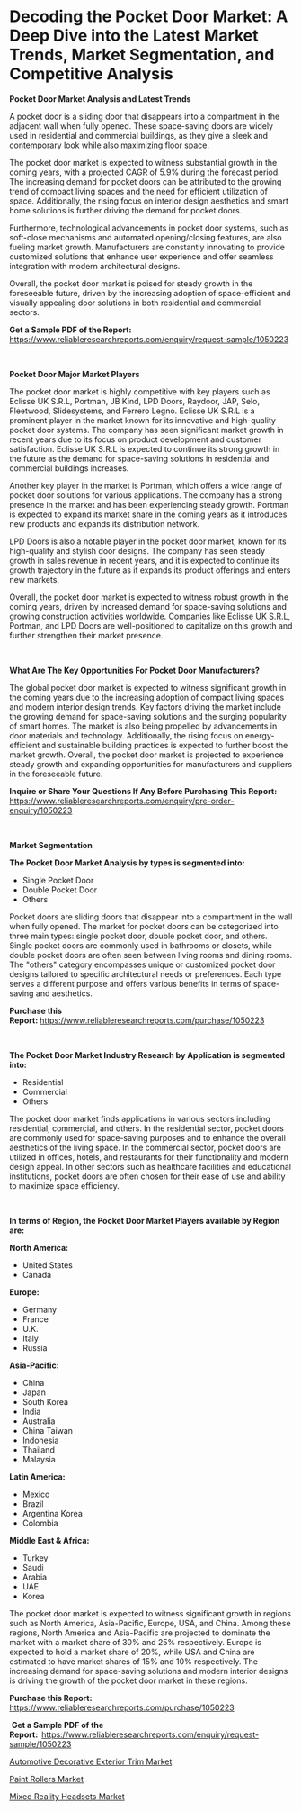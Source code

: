 <p><h1>Decoding the Pocket Door Market: A Deep Dive into the Latest Market Trends, Market Segmentation, and Competitive Analysis</h1></p><p><strong>Pocket Door Market Analysis and Latest Trends</strong></p>
<p><p>A pocket door is a sliding door that disappears into a compartment in the adjacent wall when fully opened. These space-saving doors are widely used in residential and commercial buildings, as they give a sleek and contemporary look while also maximizing floor space.</p><p>The pocket door market is expected to witness substantial growth in the coming years, with a projected CAGR of 5.9% during the forecast period. The increasing demand for pocket doors can be attributed to the growing trend of compact living spaces and the need for efficient utilization of space. Additionally, the rising focus on interior design aesthetics and smart home solutions is further driving the demand for pocket doors.</p><p>Furthermore, technological advancements in pocket door systems, such as soft-close mechanisms and automated opening/closing features, are also fueling market growth. Manufacturers are constantly innovating to provide customized solutions that enhance user experience and offer seamless integration with modern architectural designs.</p><p>Overall, the pocket door market is poised for steady growth in the foreseeable future, driven by the increasing adoption of space-efficient and visually appealing door solutions in both residential and commercial sectors.</p></p>
<p><strong>Get a Sample PDF of the Report:&nbsp;</strong> <a href="https://www.reliableresearchreports.com/enquiry/request-sample/1050223">https://www.reliableresearchreports.com/enquiry/request-sample/1050223</a></p>
<p>&nbsp;</p>
<p><strong>Pocket Door Major Market Players</strong></p>
<p><p>The pocket door market is highly competitive with key players such as Eclisse UK S.R.L, Portman, JB Kind, LPD Doors, Raydoor, JAP, Selo, Fleetwood, Slidesystems, and Ferrero Legno. Eclisse UK S.R.L is a prominent player in the market known for its innovative and high-quality pocket door systems. The company has seen significant market growth in recent years due to its focus on product development and customer satisfaction. Eclisse UK S.R.L is expected to continue its strong growth in the future as the demand for space-saving solutions in residential and commercial buildings increases.</p><p>Another key player in the market is Portman, which offers a wide range of pocket door solutions for various applications. The company has a strong presence in the market and has been experiencing steady growth. Portman is expected to expand its market share in the coming years as it introduces new products and expands its distribution network.</p><p>LPD Doors is also a notable player in the pocket door market, known for its high-quality and stylish door designs. The company has seen steady growth in sales revenue in recent years, and it is expected to continue its growth trajectory in the future as it expands its product offerings and enters new markets.</p><p>Overall, the pocket door market is expected to witness robust growth in the coming years, driven by increased demand for space-saving solutions and growing construction activities worldwide. Companies like Eclisse UK S.R.L, Portman, and LPD Doors are well-positioned to capitalize on this growth and further strengthen their market presence.</p></p>
<p>&nbsp;</p>
<p><strong>What Are The Key Opportunities For Pocket Door Manufacturers?</strong></p>
<p><p>The global pocket door market is expected to witness significant growth in the coming years due to the increasing adoption of compact living spaces and modern interior design trends. Key factors driving the market include the growing demand for space-saving solutions and the surging popularity of smart homes. The market is also being propelled by advancements in door materials and technology. Additionally, the rising focus on energy-efficient and sustainable building practices is expected to further boost the market growth. Overall, the pocket door market is projected to experience steady growth and expanding opportunities for manufacturers and suppliers in the foreseeable future.</p></p>
<p><strong>Inquire or Share Your Questions If Any Before Purchasing This Report:</strong> <a href="https://www.reliableresearchreports.com/enquiry/pre-order-enquiry/1050223">https://www.reliableresearchreports.com/enquiry/pre-order-enquiry/1050223</a></p>
<p>&nbsp;</p>
<p><strong>Market Segmentation</strong></p>
<p><strong>The Pocket Door Market Analysis by types is segmented into:</strong></p>
<p><ul><li>Single Pocket Door</li><li>Double Pocket Door</li><li>Others</li></ul></p>
<p><p>Pocket doors are sliding doors that disappear into a compartment in the wall when fully opened. The market for pocket doors can be categorized into three main types: single pocket door, double pocket door, and others. Single pocket doors are commonly used in bathrooms or closets, while double pocket doors are often seen between living rooms and dining rooms. The "others" category encompasses unique or customized pocket door designs tailored to specific architectural needs or preferences. Each type serves a different purpose and offers various benefits in terms of space-saving and aesthetics.</p></p>
<p><strong>Purchase this Report:&nbsp;</strong><a href="https://www.reliableresearchreports.com/purchase/1050223">https://www.reliableresearchreports.com/purchase/1050223</a></p>
<p>&nbsp;</p>
<p><strong>The Pocket Door Market Industry Research by Application is segmented into:</strong></p>
<p><ul><li>Residential</li><li>Commercial</li><li>Others</li></ul></p>
<p><p>The pocket door market finds applications in various sectors including residential, commercial, and others. In the residential sector, pocket doors are commonly used for space-saving purposes and to enhance the overall aesthetics of the living space. In the commercial sector, pocket doors are utilized in offices, hotels, and restaurants for their functionality and modern design appeal. In other sectors such as healthcare facilities and educational institutions, pocket doors are often chosen for their ease of use and ability to maximize space efficiency.</p></p>
<p>&nbsp;</p>
<p><strong>In terms of Region, the Pocket Door Market Players available by Region are:</strong></p>
<p>
    <p> <strong> North America: </strong>
        <ul>
            <li>United States</li>
            <li>Canada</li>
        </ul>
        </p> 
    <p> <strong> Europe: </strong>
        <ul>
            <li>Germany</li>
            <li>France</li>
            <li>U.K.</li>
            <li>Italy</li>
            <li>Russia</li>
        </ul>
        </p> 
    <p> <strong> Asia-Pacific: </strong>
        <ul>
            <li>China</li>
            <li>Japan</li>
            <li>South Korea</li>
            <li>India</li>
            <li>Australia</li>
            <li>China Taiwan</li>
            <li>Indonesia</li>
            <li>Thailand</li>
            <li>Malaysia</li>
        </ul>
        </p> 
    <p> <strong> Latin America: </strong>
        <ul>
            <li>Mexico</li>
            <li>Brazil</li>
            <li>Argentina Korea</li>
            <li>Colombia</li>
        </ul>
        </p> 
    <p> <strong> Middle East & Africa: </strong>
        <ul>
            <li>Turkey</li>
            <li>Saudi</li>
            <li>Arabia</li>
            <li>UAE</li>
            <li>Korea</li>
        </ul>
    </p>
    </p>
<p><p>The pocket door market is expected to witness significant growth in regions such as North America, Asia-Pacific, Europe, USA, and China. Among these regions, North America and Asia-Pacific are projected to dominate the market with a market share of 30% and 25% respectively. Europe is expected to hold a market share of 20%, while USA and China are estimated to have market shares of 15% and 10% respectively. The increasing demand for space-saving solutions and modern interior designs is driving the growth of the pocket door market in these regions.</p></p>
<p><strong>Purchase this Report: </strong><a href="https://www.reliableresearchreports.com/purchase/1050223">https://www.reliableresearchreports.com/purchase/1050223</a></p>
<p>&nbsp;<strong>Get a Sample PDF of the Report:&nbsp;&nbsp;</strong><a href="https://www.reliableresearchreports.com/enquiry/request-sample/1050223">https://www.reliableresearchreports.com/enquiry/request-sample/1050223</a></p>
<p><strong></strong></p>
<p><p><a href="https://github.com/juniordelafrance/Market-Research-Report-List-2/blob/main/automotive-decorative-exterior-trim-market.md">Automotive Decorative Exterior Trim Market</a></p><p><a href="https://github.com/ruddyyedelwadw/Market-Research-Report-List-1/blob/main/paint-rollers-market.md">Paint Rollers Market</a></p><p><a href="https://github.com/jaidynmorantestelletmjzya/Market-Research-Report-List-1/blob/main/mixed-reality-headsets-market.md">Mixed Reality Headsets Market</a></p></p>